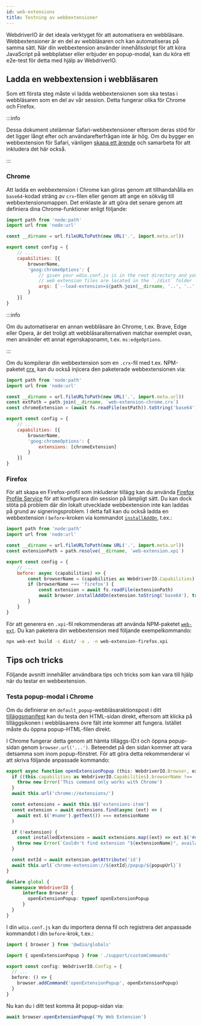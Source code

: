 ```yaml
---
id: web-extensions
title: Testning av webbextensioner
---
```


WebdriverIO är det ideala verktyget för att automatisera en webbläsare. Webbextensioner är en del av webbläsaren och kan automatiseras på samma sätt. När din webbextension använder innehållsskript för att köra JavaScript på webbplatser eller erbjuder en popup-modal, kan du köra ett e2e-test för detta med hjälp av WebdriverIO.

## Ladda en webbextension i webbläsaren

Som ett första steg måste vi ladda webbextensionen som ska testas i webbläsaren som en del av vår session. Detta fungerar olika för Chrome och Firefox.

:::info

Dessa dokument utelämnar Safari-webbextensioner eftersom deras stöd för det ligger långt efter och användarefterfrågan inte är hög. Om du bygger en webbextension för Safari, vänligen [skapa ett ärende](https://github.com/webdriverio/webdriverio/issues/new?assignees=&labels=Docs+%F0%9F%93%96%2CNeeds+Triaging+%E2%8F%B3&template=documentation.yml&title=%5B%F0%9F%93%96+Docs%5D%3A+%3Ctitle%3E) och samarbeta för att inkludera det här också.

:::

### Chrome

Att ladda en webbextension i Chrome kan göras genom att tillhandahålla en `base64`-kodad sträng av `crx`-filen eller genom att ange en sökväg till webbextensionsmappen. Det enklaste är att göra det senare genom att definiera dina Chrome-funktioner enligt följande:

```js wdio.conf.js
import path from 'node:path'
import url from 'node:url'

const __dirname = url.fileURLToPath(new URL('.', import.meta.url))

export const config = {
    // ...
    capabilities: [{
        browserName,
        'goog:chromeOptions': {
            // given your wdio.conf.js is in the root directory and your compiled
            // web extension files are located in the `./dist` folder
            args: [`--load-extension=${path.join(__dirname, '..', '..', 'dist')}`]
        }
    }]
}
```

:::info

Om du automatiserar en annan webbläsare än Chrome, t.ex. Brave, Edge eller Opera, är det troligt att webbläsaralternativen matchar exemplet ovan, men använder ett annat egenskapsnamn, t.ex. `ms:edgeOptions`.

:::

Om du kompilerar din webbextension som en `.crx`-fil med t.ex. NPM-paketet [crx](https://www.npmjs.com/package/crx), kan du också injicera den paketerade webbextensionen via:

```js wdio.conf.js
import path from 'node:path'
import url from 'node:url'

const __dirname = url.fileURLToPath(new URL('.', import.meta.url))
const extPath = path.join(__dirname, `web-extension-chrome.crx`)
const chromeExtension = (await fs.readFile(extPath)).toString('base64')

export const config = {
    // ...
    capabilities: [{
        browserName,
        'goog:chromeOptions': {
            extensions: [chromeExtension]
        }
    }]
}
```

### Firefox

För att skapa en Firefox-profil som inkluderar tillägg kan du använda [Firefox Profile Service](/docs/firefox-profile-service) för att konfigurera din session på lämpligt sätt. Du kan dock stöta på problem där din lokalt utvecklade webbextension inte kan laddas på grund av signeringsproblem. I detta fall kan du också ladda en webbextension i `before`-kroken via kommandot [`installAddOn`](/docs/api/gecko#installaddon), t.ex.:

```js wdio.conf.js
import path from 'node:path'
import url from 'node:url'

const __dirname = url.fileURLToPath(new URL('.', import.meta.url))
const extensionPath = path.resolve(__dirname, `web-extension.xpi`)

export const config = {
    // ...
    before: async (capabilities) => {
        const browserName = (capabilities as WebdriverIO.Capabilities).browserName
        if (browserName === 'firefox') {
            const extension = await fs.readFile(extensionPath)
            await browser.installAddOn(extension.toString('base64'), true)
        }
    }
}
```

För att generera en `.xpi`-fil rekommenderas att använda NPM-paketet [`web-ext`](https://www.npmjs.com/package/web-ext). Du kan paketera din webbextension med följande exempelkommando:

```sh
npx web-ext build -s dist/ -a . -n web-extension-firefox.xpi
```

## Tips och tricks

Följande avsnitt innehåller användbara tips och tricks som kan vara till hjälp när du testar en webbextension.

### Testa popup-modal i Chrome

Om du definierar en `default_popup`-webbläsaraktionspost i ditt [tilläggsmanifest](https://developer.mozilla.org/en-US/docs/Mozilla/Add-ons/WebExtensions/manifest.json/browser_action) kan du testa den HTML-sidan direkt, eftersom att klicka på tilläggsikonen i webbläsarens övre fält inte kommer att fungera. Istället måste du öppna popup-HTML-filen direkt.

I Chrome fungerar detta genom att hämta tilläggs-ID:t och öppna popup-sidan genom `browser.url('...')`. Beteendet på den sidan kommer att vara detsamma som inom popup-fönstret. För att göra detta rekommenderar vi att skriva följande anpassade kommando:

```ts customCommand.ts
export async function openExtensionPopup (this: WebdriverIO.Browser, extensionName: string, popupUrl = 'index.html') {
  if ((this.capabilities as WebdriverIO.Capabilities).browserName !== 'chrome') {
    throw new Error('This command only works with Chrome')
  }
  await this.url('chrome://extensions/')

  const extensions = await this.$$('extensions-item')
  const extension = await extensions.find(async (ext) => (
    await ext.$('#name').getText()) === extensionName
  )

  if (!extension) {
    const installedExtensions = await extensions.map((ext) => ext.$('#name').getText())
    throw new Error(`Couldn't find extension "${extensionName}", available installed extensions are "${installedExtensions.join('", "')}"`)
  }

  const extId = await extension.getAttribute('id')
  await this.url(`chrome-extension://${extId}/popup/${popupUrl}`)
}

declare global {
  namespace WebdriverIO {
      interface Browser {
        openExtensionPopup: typeof openExtensionPopup
      }
  }
}
```

I din `wdio.conf.js` kan du importera denna fil och registrera det anpassade kommandot i din `before`-krok, t.ex.:

```ts wdio.conf.ts
import { browser } from '@wdio/globals'

import { openExtensionPopup } from './support/customCommands'

export const config: WebdriverIO.Config = {
  // ...
  before: () => {
    browser.addCommand('openExtensionPopup', openExtensionPopup)
  }
}
```

Nu kan du i ditt test komma åt popup-sidan via:

```ts
await browser.openExtensionPopup('My Web Extension')
```